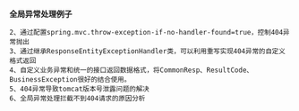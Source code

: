 **全局异常处理例子**
~~~~1、通过@ControllerAdvice、@ExceptionHandler、@ResponseBody三个注解的组合使用，实现全局异常处理。
2、通过配置spring.mvc.throw-exception-if-no-handler-found=true，控制404异常抛出
3、通过继承ResponseEntityExceptionHandler类，可以利用重写实现404异常的自定义格式返回
4、自定义业务异常和统一的接口返回数据格式，将CommonResp、ResultCode、BusinessException很好的结合使用。
5、404异常导致tomcat版本号泄露问题的解决
6、全局异常处理拦截不到404请求的原因分析